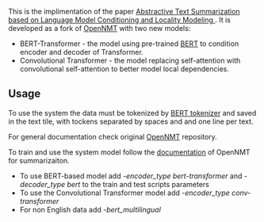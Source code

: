 This is the implimentation of the paper [Abstractive Text Summarization based on Language Model Conditioning and Locality Modeling
](https://arxiv.org/abs/2003.13027). It is developed as a fork of [OpenNMT](https://github.com/OpenNMT/OpenNMT-py) with two new models:

* BERT-Transformer - the model using pre-trained [BERT](https://github.com/huggingface/transformers) to condition encoder and decoder of Transformer.
* Convolutional Transformer - the model replacing self-attention with convolutional self-attention to better model local dependencies.


## Usage
To use the system the data must be tokenized by [BERT tokenizer](https://github.com/huggingface/transformers) and saved in the text tile, with tockens separated by spaces and and one line per text.

For general documentation check original [OpenNMT](https://github.com/OpenNMT/OpenNMT-py) repository.

To train and use the system model follow the [documentation](https://opennmt.net/OpenNMT-py/Summarization.html) of OpenNMT for summarizaiton.
* To use BERT-based model add *-encoder_type bert-transformer* and *-decoder_type bert* to the train and test scripts parameters
* To use the Convolutional Transformer model add *-encoder_type conv-transformer*
* For non English data add *-bert_multilingual*
